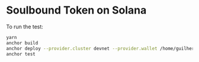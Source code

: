# Soulbound Token on Solana

To run the test:

```bash
yarn
anchor build
anchor deploy --provider.cluster devnet --provider.wallet /home/guilherme/Documents/criptocode/Blockful/kycDAO/solana-program-current/utils/keypairs/my-wallet.json
anchor test
```
